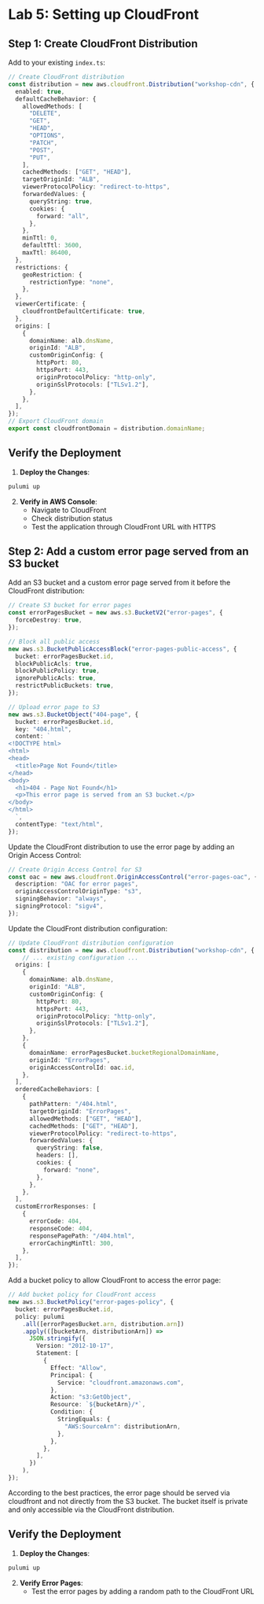 # Lab 5: Setting up CloudFront

## Step 1: Create CloudFront Distribution

Add to your existing `index.ts`:
```typescript
// Create CloudFront distribution
const distribution = new aws.cloudfront.Distribution("workshop-cdn", {
  enabled: true,
  defaultCacheBehavior: {
    allowedMethods: [
      "DELETE",
      "GET",
      "HEAD",
      "OPTIONS",
      "PATCH",
      "POST",
      "PUT",
    ],
    cachedMethods: ["GET", "HEAD"],
    targetOriginId: "ALB",
    viewerProtocolPolicy: "redirect-to-https",
    forwardedValues: {
      queryString: true,
      cookies: {
        forward: "all",
      },
    },
    minTtl: 0,
    defaultTtl: 3600,
    maxTtl: 86400,
  },
  restrictions: {
    geoRestriction: {
      restrictionType: "none",
    },
  },
  viewerCertificate: {
    cloudfrontDefaultCertificate: true,
  },
  origins: [
    {
      domainName: alb.dnsName,
      originId: "ALB",
      customOriginConfig: {
        httpPort: 80,
        httpsPort: 443,
        originProtocolPolicy: "http-only",
        originSslProtocols: ["TLSv1.2"],
      },
    },
  ],
});
// Export CloudFront domain
export const cloudfrontDomain = distribution.domainName;
```

## Verify the Deployment

1. **Deploy the Changes**:
```bash
pulumi up
```

2. **Verify in AWS Console**:
   - Navigate to CloudFront
   - Check distribution status
   - Test the application through CloudFront URL with HTTPS

## Step 2: Add a custom error page served from an S3 bucket

Add an S3 bucket and a custom error page served from it before the CloudFront distribution:

```typescript
// Create S3 bucket for error pages
const errorPagesBucket = new aws.s3.BucketV2("error-pages", {
  forceDestroy: true,
});

// Block all public access
new aws.s3.BucketPublicAccessBlock("error-pages-public-access", {
  bucket: errorPagesBucket.id,
  blockPublicAcls: true,
  blockPublicPolicy: true,
  ignorePublicAcls: true,
  restrictPublicBuckets: true,
});

// Upload error page to S3
new aws.s3.BucketObject("404-page", {
  bucket: errorPagesBucket.id,
  key: "404.html",
  content: `
<!DOCTYPE html>
<html>
<head>
  <title>Page Not Found</title>
</head>
<body>
  <h1>404 - Page Not Found</h1>
  <p>This error page is served from an S3 bucket.</p>
</body>
</html>
  `,
  contentType: "text/html",
});
```

Update the CloudFront distribution to use the error page by adding an Origin Access Control:

```typescript
// Create Origin Access Control for S3
const oac = new aws.cloudfront.OriginAccessControl("error-pages-oac", {
  description: "OAC for error pages",
  originAccessControlOriginType: "s3",
  signingBehavior: "always",
  signingProtocol: "sigv4",
});
```

Update the CloudFront distribution configuration:

```typescript
// Update CloudFront distribution configuration
const distribution = new aws.cloudfront.Distribution("workshop-cdn", {
    // ... existing configuration ...
  origins: [
    {
      domainName: alb.dnsName,
      originId: "ALB",
      customOriginConfig: {
        httpPort: 80,
        httpsPort: 443,
        originProtocolPolicy: "http-only",
        originSslProtocols: ["TLSv1.2"],
      },
    },
    {
      domainName: errorPagesBucket.bucketRegionalDomainName,
      originId: "ErrorPages",
      originAccessControlId: oac.id,
    },
  ],
  orderedCacheBehaviors: [
    {
      pathPattern: "/404.html",
      targetOriginId: "ErrorPages",
      allowedMethods: ["GET", "HEAD"],
      cachedMethods: ["GET", "HEAD"],
      viewerProtocolPolicy: "redirect-to-https",
      forwardedValues: {
        queryString: false,
        headers: [],
        cookies: {
          forward: "none",
        },
      },
    },
  ],
  customErrorResponses: [
    {
      errorCode: 404,
      responseCode: 404,
      responsePagePath: "/404.html",
      errorCachingMinTtl: 300,
    },
  ],
});
```

Add a bucket policy to allow CloudFront to access the error page:

```typescript
// Add bucket policy for CloudFront access
new aws.s3.BucketPolicy("error-pages-policy", {
  bucket: errorPagesBucket.id,
  policy: pulumi
    .all([errorPagesBucket.arn, distribution.arn])
    .apply(([bucketArn, distributionArn]) =>
      JSON.stringify({
        Version: "2012-10-17",
        Statement: [
          {
            Effect: "Allow",
            Principal: {
              Service: "cloudfront.amazonaws.com",
            },
            Action: "s3:GetObject",
            Resource: `${bucketArn}/*`,
            Condition: {
              StringEquals: {
                "AWS:SourceArn": distributionArn,
              },
            },
          },
        ],
      })
    ),
});
```

According to the best practices, the error page should be served via cloudfront and not directly from the S3 bucket. The bucket itself is private and only accessible via the CloudFront distribution.


## Verify the Deployment

1. **Deploy the Changes**:
```bash
pulumi up
```

2. **Verify Error Pages**:
   - Test the error pages by adding a random path to the CloudFront URL
